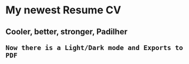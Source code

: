 # <h1> My newest Resume CV </h1>
<h2> Cooler, better, stronger, Padilher 
  
    Now there is a Light/Dark mode and Exports to PDF
</h2>

